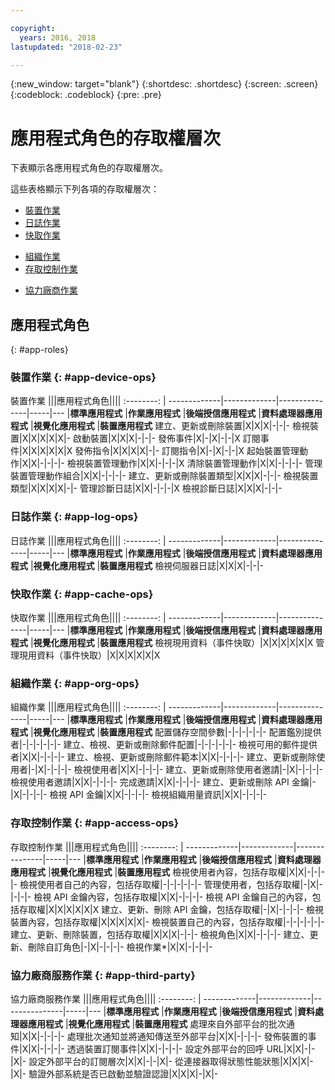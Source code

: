 ```yaml
---

copyright:
  years: 2016, 2018
lastupdated: "2018-02-23"

---
```


{:new_window: target="blank"}
{:shortdesc: .shortdesc}
{:screen: .screen}
{:codeblock: .codeblock}
{:pre: .pre}

# 應用程式角色的存取權層次

下表顯示各應用程式角色的存取權層次。

這些表格顯示下列各項的存取權層次：
- [裝置作業](#app-device-ops)
- [日誌作業](#app-log-ops)
- [快取作業](#app-cache-ops)
<!-- [Historian Operations](#app-historian) -->
- [組織作業](#app-org-ops)
- [存取控制作業](#app-access-ops)
<!-- - [Analytics Operations](#app-analytics-ops) -->
- [協力廠商作業](#app-third-party)  
<!-- - [Risk Management Operations](#app-risk-mgt) -->

## 應用程式角色
{: #app-roles}

### 裝置作業 {: #app-device-ops}

裝置作業 |||應用程式角色||||
:--------: | -------------|-------------|---------------|-----|---
           |**標準應用程式** |**作業應用程式** |**後端授信應用程式** |**資料處理器應用程式** |**視覺化應用程式** |**裝置應用程式**
建立、更新或刪除裝置|X|X|X|-|-|-
檢視裝置|X|X|X|X|X|-
啟動裝置|X|X|X|-|-|-
發佈事件|X|-|X|-|-|X
訂閱事件|X|X|X|X|X|X
發佈指令|X|X|X|X|-|-
訂閱指令|X|-|X|-|-|X
起始裝置管理動作|X|X|-|-|-|-
檢視裝置管理動作|X|X|-|-|-|X
清除裝置管理動作|X|X|-|-|-|-
管理裝置管理動作組合|X|X|-|-|-|-
建立、更新或刪除裝置類型|X|X|X|-|-|-
檢視裝置類型|X|X|X|X|-|-
管理診斷日誌|X|X|-|-|-|X
檢視診斷日誌|X|X|X|-|-|-

### 日誌作業 {: #app-log-ops}

日誌作業 |||應用程式角色||||
:--------: | -------------|-------------|---------------|-----|---
           |**標準應用程式** |**作業應用程式** |**後端授信應用程式** |**資料處理器應用程式** |**視覺化應用程式** |**裝置應用程式**
檢視伺服器日誌|X|X|X|-|-|-

### 快取作業 {: #app-cache-ops}

快取作業 |||應用程式角色||||
:--------: | -------------|-------------|---------------|-----|---
           |**標準應用程式** |**作業應用程式** |**後端授信應用程式** |**資料處理器應用程式** |**視覺化應用程式** |**裝置應用程式**
檢視現用資料（事件快取）|X|X|X|X|X|X
管理現用資料（事件快取）|X|X|X|X|X|X

### 組織作業 {: #app-org-ops}

組織作業 |||應用程式角色||||
:--------: | -------------|-------------|---------------|-----|---
           |**標準應用程式** |**作業應用程式** |**後端授信應用程式** |**資料處理器應用程式** |**視覺化應用程式** |**裝置應用程式**
配置儲存空間參數|-|-|-|-|-|-
配置鑑別提供者|-|-|-|-|-|-
建立、檢視、更新或刪除郵件配置|-|-|-|-|-|-
檢視可用的郵件提供者|X|X|-|-|-|-
建立、檢視、更新或刪除郵件範本|X|X|-|-|-|-
建立、更新或刪除使用者|-|X|-|-|-|-
檢視使用者|X|X|-|-|-|-
建立、更新或刪除使用者邀請|-|X|-|-|-|-
檢視使用者邀請|X|X|-|-|-|-
完成邀請|X|X|-|-|-|-
建立、更新或刪除 API 金鑰|-|X|-|-|-|-
檢視 API 金鑰|X|X|-|-|-|-
檢視組織用量資訊|X|X|-|-|-|-

### 存取控制作業 {: #app-access-ops}

存取控制作業 |||應用程式角色||||
:--------: | -------------|-------------|---------------|-----|---
           |**標準應用程式** |**作業應用程式** |**後端授信應用程式** |**資料處理器應用程式** |**視覺化應用程式** |**裝置應用程式**
檢視使用者內容，包括存取權|X|X|-|-|-|-
檢視使用者自己的內容，包括存取權|-|-|-|-|-|-
管理使用者，包括存取權|-|X|-|-|-|-
檢視 API 金鑰內容，包括存取權|X|X|-|-|-|-
檢視 API 金鑰自己的內容，包括存取權|X|X|X|X|X|X
建立、更新、刪除 API 金鑰，包括存取權|-|X|-|-|-|-
檢視裝置內容，包括存取權|X|X|X|X|X|-
檢視裝置自己的內容，包括存取權|-|-|-|-|-|-
建立、更新、刪除裝置，包括存取權|X|X|X|-|-|-
檢視角色|X|X|-|-|-|-
建立、更新、刪除自訂角色|-|X|-|-|-|-
檢視作業*|X|X|-|-|-|-

<!-- ### Analytics Operations {: #app-analytics-ops}
Analytics Operations ||| Application Roles||||
           | **Standard Application** | **Operations Application** | **Backend Trusted Application** | **Data Processor Application** | **Visualization Application** | **Device Application**
View analytics rules|X|X|-|X|X|-
Manage analytics rules|X|X|-|X|-|-
View analytics actions|X|X|-|X|X|-
Manage analytics actions|X|X|-|X|X|-
View analytics alerts|X|X|-|X|X|X
View analytics message schemas|X|X|-|X|X|-
Manage analytics message schemas|X|X|-|X|-|- -->

### 協力廠商服務作業 {: #app-third-party}

協力廠商服務作業 |||應用程式角色||||
:--------: | -------------|-------------|---------------|-----|---
           |**標準應用程式** |**作業應用程式** |**後端授信應用程式** |**資料處理器應用程式** |**視覺化應用程式** |**裝置應用程式**
處理來自外部平台的批次通知|X|X|-|-|-|-
處理批次通知並將通知傳送至外部平台|X|X|-|-|-|-
發佈裝置的事件|X|X|-|-|-|-
透過裝置訂閱事件|X|X|-|-|-|-
設定外部平台的回呼 URL|X|X|-|-|X|-
設定外部平台的訂閱層次|X|X|-|-|X|-
從連接器取得狀態性能狀態|X|X|X|-|X|-
驗證外部系統是否已啟動並驗證認證|X|X|X|-|X|-
